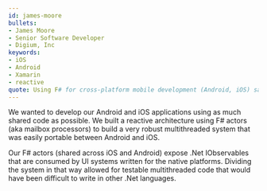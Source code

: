 ```yaml
---
id: james-moore
bullets:
- James Moore
- Senior Software Developer
- Digium, Inc
keywords:
- iOS
- Android
- Xamarin
- reactive
quote: Using F# for cross-platform mobile development (Android, iOS) saves development time
---
```

We wanted to develop our Android and iOS applications using as much shared code as possible.
We built a reactive architecture using F# actors (aka mailbox processors) to build a very robust
multithreaded system that was easily portable between Android and iOS.

Our F# actors (shared across iOS and Android) expose .Net IObservables that are consumed by UI systems written for the native platforms.
Dividing the system in that way allowed for testable multithreaded code that would have been difficult to write in other .Net languages.

    